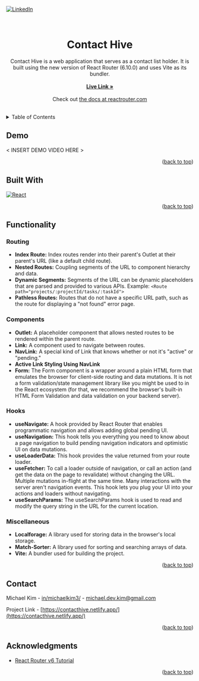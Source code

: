 <a name="readme-top"></a>
[![LinkedIn][linkedin-shield]][linkedin-url]


<!-- PROJECT LOGO -->
<br />
<div align="center">
<h1 align="center">Contact Hive</h1>

  <p align="center">
    Contact Hive is a web application that serves as a contact list holder. It is built using the new version of React Router (6.10.0) and uses Vite as its bundler.
    <br />
    <br />
    <a href="https://contacthive.netlify.app/" target="_blank"><strong>Live Link »</strong></a>
    <br />
    <br />
    Check out <a href="https://reactrouter.com/en/main">the docs at reactrouter.com</a>
  </p>
</div>

<br />


<!-- TABLE OF CONTENTS -->
<details>
  <summary>Table of Contents</summary>
  <ol>
    <li><a href="#demo">Demo</a></li>
    <li><a href="#built-with">Built With</a></li>
    <li>
      <a href="#functionality">Functionality</a>
      <ul>
        <li><a href="#routing">Routing</a></li>
        <li><a href="#components">Components</a></li>
        <li><a href="#hooks">Hooks</a></li>
        <li><a href="#miscellaneous">Miscellaneous</a></li>
      </ul>
    </li>
    <li><a href="#contact">Contact</a></li>
    <li><a href="#acknowledgments">Acknowledgments</a></li>
  </ol>
</details>


<!-- Demo -->
## Demo

< INSERT DEMO VIDEO HERE >

<p align="right">(<a href="#readme-top">back to top</a>)</p>


<!-- Built With -->
## Built With

[![React][React.js]][React-url]

<p align="right">(<a href="#readme-top">back to top</a>)</p>


<!-- Functionality -->
## Functionality

<!-- Routing -->
### Routing

- **Index Route:** Index routes render into their parent's Outlet at their parent's URL (like a default child route).
- **Nested Routes:** Coupling segments of the URL to component hierarchy and data.
- **Dynamic Segments:** Segments of the URL can be dynamic placeholders that are parsed and provided to various APIs. Example: `<Route path="projects/:projectId/tasks/:taskId">`
- **Pathless Routes:** Routes that do not have a specific URL path, such as the route for displaying a "not found" error page.

<!-- Componentes -->
### Components

- **Outlet:** A placeholder component that allows nested routes to be rendered within the parent route.
- **Link:** A component used to navigate between routes.
- **NavLink:** A special kind of Link that knows whether or not it's "active" or "pending."
- **Active Link Styling Using NavLink**
- **Form:** The Form component is a wrapper around a plain HTML form that emulates the browser for client-side routing and data mutations. It is not a form validation/state management library like you might be used to in the React ecosystem (for that, we recommend the browser's built-in HTML Form Validation and data validation on your backend server).

<!-- Hooks -->
### Hooks

- **useNavigate:** A hook provided by React Router that enables programmatic navigation and allows adding global pending UI.
- **useNavigation:** This hook tells you everything you need to know about a page navigation to build pending navigation indicators and optimistic UI on data mutations.
- **useLoaderData:** This hook provides the value returned from your route loader.
- **useFetcher:** To call a loader outside of navigation, or call an action (and get the data on the page to revalidate) without changing the URL. Multiple mutations in-flight at the same time. Many interactions with the server aren't navigation events. This hook lets you plug your UI into your actions and loaders without navigating.
- **useSearchParams:** The useSearchParams hook is used to read and modify the query string in the URL for the current location.

<!-- Miscellaneous -->
### Miscellaneous

- **Localforage:** A library used for storing data in the browser's local storage.
- **Match-Sorter:** A library used for sorting and searching arrays of data.
- **Vite:** A bundler used for building the project.

<p align="right">(<a href="#readme-top">back to top</a>)</p>


<!-- CONTACT -->
## Contact

Michael Kim - [in/michaelkim3/](https://www.linkedin.com/in/michaelkim3/) - michael.dev.kim@gmail.com

Project Link - [https://contacthive.netlify.app/](https://contacthive.netlify.app/)

<p align="right">(<a href="#readme-top">back to top</a>)</p>


<!-- ACKNOWLEDGMENTS -->
## Acknowledgments

* [React Router v6 Tutorial](https://reactrouter.com/en/main)

<p align="right">(<a href="#readme-top">back to top</a>)</p>



<!-- MARKDOWN LINKS & IMAGES -->
<!-- https://www.markdownguide.org/basic-syntax/#reference-style-links -->
[linkedin-shield]: https://img.shields.io/badge/-LinkedIn-black.svg?style=for-the-badge&logo=linkedin&colorB=555
[linkedin-url]: https://www.linkedin.com/in/michaelkim3/

[React.js]: https://img.shields.io/badge/React-20232A?style=for-the-badge&logo=react&logoColor=61DAFB
[React-url]: https://reactjs.org/
